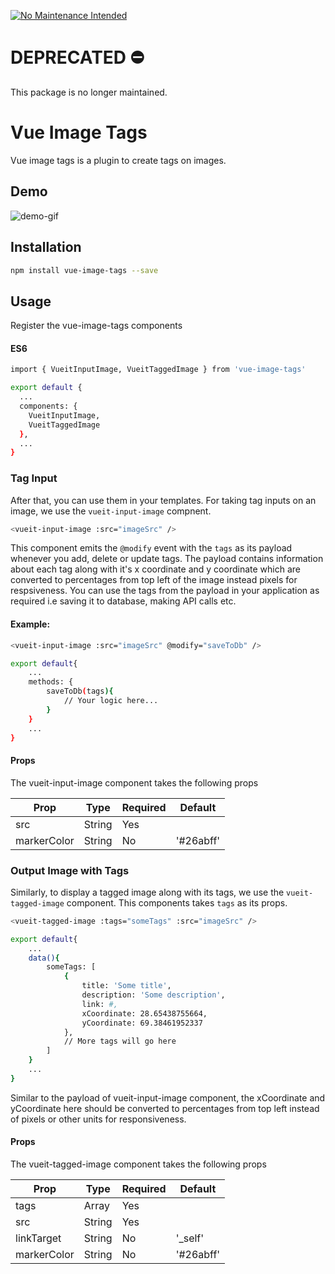 [![No Maintenance Intended](http://unmaintained.tech/badge.svg)](http://unmaintained.tech/)

# DEPRECATED ⛔️
This package is no longer maintained.

# Vue Image Tags
Vue image tags is a plugin to create tags on images. 

## Demo
![demo-gif](https://user-images.githubusercontent.com/16884249/102064540-405eef00-3e19-11eb-92aa-e08244c7ee9e.gif)


## Installation
```bash
npm install vue-image-tags --save
```

## Usage
Register the vue-image-tags components

#### ES6

```bash
import { VueitInputImage, VueitTaggedImage } from 'vue-image-tags'

export default {
  ...
  components: {
    VueitInputImage,
    VueitTaggedImage
  },
  ...
}
```

### Tag Input
After that, you can use them in your templates. For taking tag inputs on an image, we use the `vueit-input-image` compnent.
```bash
<vueit-input-image :src="imageSrc" />
```

This component emits the `@modify` event with the `tags` as its payload whenever you add, delete or update tags. The payload contains information about each tag along with it's x coordinate and y coordinate which are converted to percentages from top left of the image instead pixels for respsiveness. You can use the tags from the payload in your application as required i.e saving it to database, making API calls etc.

#### Example:
```bash
<vueit-input-image :src="imageSrc" @modify="saveToDb" />

export default{
    ...
    methods: {
        saveToDb(tags){
            // Your logic here...
        }
    }
    ...
}
```

#### Props
The vueit-input-image component takes the following props

| Prop          | Type      | Required  | Default   |
| ------------- | --------- | --------- | --------- |
| src           | String    | Yes       |           |
| markerColor   | String    | No        | '#26abff' |


### Output Image with Tags

Similarly, to display a tagged image along with its tags, we use the `vueit-tagged-image` component. This components takes `tags` as its props.
```bash
<vueit-tagged-image :tags="someTags" :src="imageSrc" />

export default{
    ...
    data(){
        someTags: [
            {
                title: 'Some title',
                description: 'Some description',
                link: #,
                xCoordinate: 28.65438755664,
                yCoordinate: 69.38461952337
            },
            // More tags will go here
        ]
    }
    ...
}
```
Similar to the payload of vueit-input-image component, the xCoordinate and yCoordinate here should be converted to percentages from top left instead of pixels or other units for responsiveness.

#### Props
The vueit-tagged-image component takes the following props

| Prop          | Type      | Required  | Default   |
| ------------- | --------- | --------- | --------- |
| tags          | Array     | Yes       |           |
| src           | String    | Yes       |           |
| linkTarget    | String    | No        | '_self'   |
| markerColor   | String    | No        | '#26abff' |
